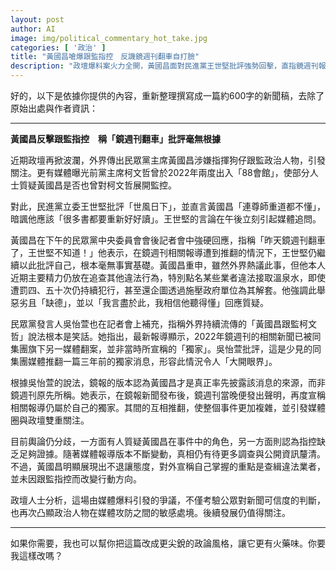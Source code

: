 ```yaml
---
layout: post
author: AI
image: img/political_commentary_hot_take.jpg
categories: [ '政治' ]
title: "黃國昌嗆爆跟監指控　反譏鏡週刊翻車自打臉"  
description: "政壇爆料案火力全開，黃國昌面對民進黨王世堅批評強勢回擊，直指鏡週刊報導遭自家媒體推翻，痛批指控毫無根據。民眾黨發言人吳怡萱更稱『跟監說』是天大笑話，炮火直轟媒體互相翻案的荒謬場景，引發輿論與政壇雙重震盪。"  "
---
```

好的，以下是依據你提供的內容，重新整理撰寫成一篇約600字的新聞稿，去除了原始出處與作者資訊：  

---

**黃國昌反擊跟監指控　稱「鏡週刊翻車」批評毫無根據**  

近期政壇再掀波瀾，外界傳出民眾黨主席黃國昌涉嫌指揮狗仔跟監政治人物，引發關注。更有媒體曝光前黨主席柯文哲曾於2022年兩度出入「88會館」，使部分人士質疑黃國昌是否也曾對柯文哲展開監控。  

對此，民進黨立委王世堅批評「世風日下」，並直言黃國昌「連尊師重道都不懂」，暗諷他應該「很多書都要重新好好讀」。王世堅的言論在午後立刻引起媒體追問。  

黃國昌在下午的民眾黨中央委員會會後記者會中強硬回應，指稱「昨天鏡週刊翻車了，王世堅不知道！」他表示，在鏡週刊相關報導遭到推翻的情況下，王世堅仍繼續以此批評自己，根本毫無事實基礎。黃國昌重申，雖然外界熱議此事，但他本人近期主要精力仍放在追查其他違法行為，特別點名某些業者違法接取溫泉水，即使遭罰四、五十次仍持續犯行，甚至還企圖透過施壓政府單位為其解套。他強調此舉惡劣且「缺德」，並以「我言盡於此，我相信他聽得懂」回應質疑。  

民眾黨發言人吳怡萱也在記者會上補充，指稱外界持續流傳的「黃國昌跟監柯文哲」說法根本是笑話。她指出，最新報導顯示，2022年鏡週刊的相關新聞已被同集團旗下另一媒體翻案，並非當時所宣稱的「獨家」。吳怡萱批評，這是少見的同集團媒體推翻一篇三年前的獨家消息，形容此情況令人「大開眼界」。  

根據吳怡萱的說法，鏡報的版本認為黃國昌才是真正率先披露該消息的來源，而非鏡週刊原先所稱。她表示，在鏡報新聞發布後，鏡週刊當晚便發出聲明，再度宣稱相關報導仍屬於自己的獨家。其間的互相推翻，使整個事件更加複雜，並引發媒體圈與政壇雙重關注。  

目前輿論仍分歧，一方面有人質疑黃國昌在事件中的角色，另一方面則認為指控缺乏足夠證據。隨著媒體報導版本不斷變動，真相仍有待更多調查與公開資訊釐清。不過，黃國昌明顯展現出不退讓態度，對外宣稱自己掌握的重點是查緝違法業者，並未因跟監指控而改變行動方向。  

政壇人士分析，這場由媒體爆料引發的爭議，不僅考驗公眾對新聞可信度的判斷，也再次凸顯政治人物在媒體攻防之間的敏感處境。後續發展仍值得關注。  

---  

如果你需要，我也可以幫你把這篇改成更尖銳的政論風格，讓它更有火藥味。你要我這樣改嗎？
